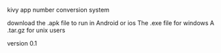 
kivy app number conversion system


download the .apk file to run in Android or ios
The .exe file for windows
A .tar.gz for unix users

version 0.1
